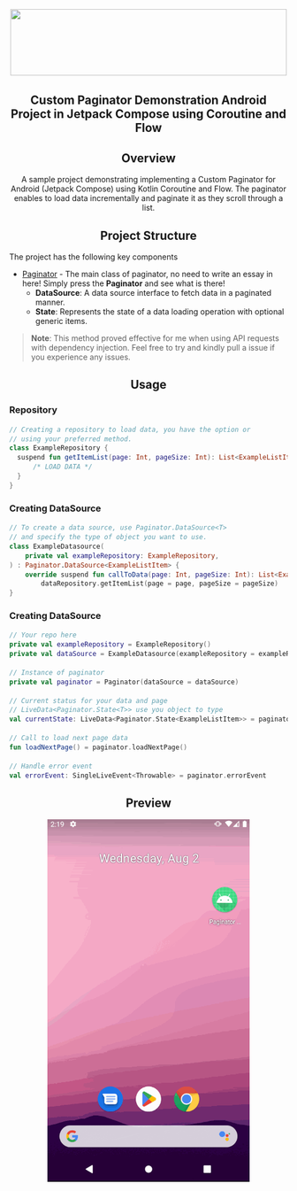<div align="center">
	<img src="https://gist.githubusercontent.com/kasungamage-dev/bc2942b61e0fad9548d5b5beb9ec3f58/raw/compose.svg" width="500" height="120">
</div>

<h2 align="center">Custom Paginator Demonstration Android Project in Jetpack Compose using Coroutine
and Flow</h2>

<h2 align="center">Overview</h2>
<div align="center">
A sample project demonstrating implementing a Custom Paginator for Android (Jetpack Compose) using
Kotlin Coroutine and Flow. The paginator enables to load data incrementally and paginate it as they
scroll through a list.
</div>

<h2 align="center">Project Structure</h2>
<div align="start">The project has the following key components</div>

* [Paginator](app/src/main/java/com/mrkazofficial/paginator/compose/Paginator.kt) - The main class
  of paginator, no need to write an essay in here! Simply press the **Paginator** and see what is
  there!
    * **DataSource**: A data source interface to fetch data in a paginated manner.
    * **State**: Represents the state of a data loading operation with optional generic items.

> **Note**:
> This method proved effective for me when using API requests with dependency injection. Feel free to try and kindly pull a issue if you experience any issues.


<h2 align="center">Usage</h2>

### Repository
```kotlin
// Creating a repository to load data, you have the option or 
// using your preferred method.
class ExampleRepository {
  suspend fun getItemList(page: Int, pageSize: Int): List<ExampleListItem> {
      /* LOAD DATA */
  }
}
```

### Creating DataSource
```kotlin
// To create a data source, use Paginator.DataSource<T> 
// and specify the type of object you want to use.
class ExampleDatasource(
    private val exampleRepository: ExampleRepository,
) : Paginator.DataSource<ExampleListItem> {
    override suspend fun callToData(page: Int, pageSize: Int): List<ExampleListItem> =
        dataRepository.getItemList(page = page, pageSize = pageSize)
}
```
### Creating DataSource
```kotlin
// Your repo here
private val exampleRepository = ExampleRepository()
private val dataSource = ExampleDatasource(exampleRepository = exampleRepository)

// Instance of paginator
private val paginator = Paginator(dataSource = dataSource)

// Current status for your data and page
// LiveData<Paginator.State<T>> use you object to type
val currentState: LiveData<Paginator.State<ExampleListItem>> = paginator.state

// Call to load next page data
fun loadNextPage() = paginator.loadNextPage()

// Handle error event
val errorEvent: SingleLiveEvent<Throwable> = paginator.errorEvent
```

<h2 align="center">Preview</h2>
<div align="center">
	<img src="arts/paginator_preview.gif">
</div>
